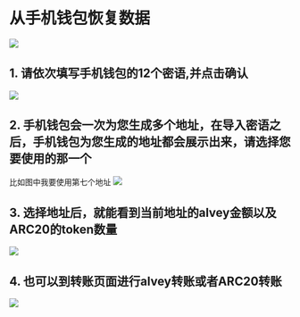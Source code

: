 # 从手机钱包恢复数据

![](https://s.alvey.site/uploads/096999d236b51c172d3c6a0ad01409d0.jpg)

## 1. 请依次填写手机钱包的12个密语,并点击确认
![](https://s.alvey.site/uploads/38316647512d266982247b21684c8185.jpg)

## 2. 手机钱包会一次为您生成多个地址，在导入密语之后，手机钱包为您生成的地址都会展示出来，请选择您要使用的那一个
比如图中我要使用第七个地址
![](https://s.alvey.site/uploads/c202699d892bdba858964fbf52747da3.jpg)

## 3. 选择地址后，就能看到当前地址的alvey金额以及ARC20的token数量
![](https://s.alvey.site/uploads/ab46aa81ddaaeeba66557cf509234ec2.jpg)

## 4. 也可以到转账页面进行alvey转账或者ARC20转账
![](https://s.alvey.site/uploads/3d404ffbccee057043798abce2416d67.jpg)
